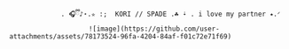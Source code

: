                  . 🎧ྀི♪⋆.✮ :;  KORI // SPADE .☘︎ ݁˖ . i love my partner ⭑.ᐟ
                        ![image](https://github.com/user-attachments/assets/78173524-96fa-4204-84af-f01c72e71f69)


